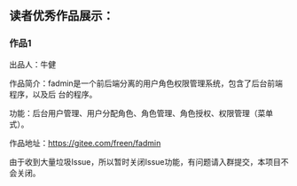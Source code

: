   ## 读者优秀作品展示：
   ### 作品1
  出品人：牛健

  作品简介：fadmin是一个前后端分离的用户角色权限管理系统，包含了后台前端程序，以及后  台的程序。

  功能：后台用户管理、用户分配角色、角色管理、角色授权、权限管理（菜单式）。

  作品地址：https://gitee.com/freen/fadmin

由于收到大量垃圾Issue，所以暂时关闭Issue功能，有问题请入群提交，本项目不会关闭。

